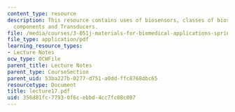 ```yaml
---
content_type: resource
description: This resource contains uses of biosensors, classes of biosensors, Biosensor
  components and Transducers.
file: /media/courses/3-051j-materials-for-biomedical-applications-spring-2006/356d81fc77930f6cebbd4cc7fc08c007_lecture17.pdf
file_type: application/pdf
learning_resource_types:
- Lecture Notes
ocw_type: OCWFile
parent_title: Lecture Notes
parent_type: CourseSection
parent_uid: 53ba227b-0277-d751-a0dd-ffc8768dbc65
resourcetype: Document
title: lecture17.pdf
uid: 356d81fc-7793-0f6c-ebbd-4cc7fc08c007
---
```

